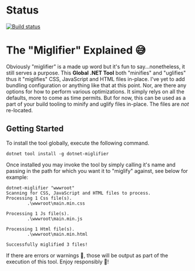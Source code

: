 # Status

[![Build status](https://dev.azure.com/davidpine/IEvangelist.DotNet.Miglifier/_apis/build/status/IEvangelist.DotNet.Miglifier%20.NET%20Core-CI)](https://dev.azure.com/davidpine/IEvangelist.DotNet.Miglifier/_build/latest?definitionId=4)

# The "Miglifier" Explained 😅

Obviously "miglifier" is a made up word but it's fun to say...nonetheless, it still serves a purpose. This __Global .NET Tool__ both "minifies" and "uglifies" thus it "miglifies" CSS, JavaScript and HTML files in-place. I've yet to add bundling configuration or anything like that at this point. Nor, are there any options for how to perform various optimizations. It simply relys on all the defaults, more to come as time permits. But for now, this can be used as a part of your build tooling to minify and uglify files in-place. The files are _not_ re-located.

## Getting Started

To install the tool globally, execute the following command.

```console
dotnet tool install -g dotnet-miglifier
```

Once installed you may invoke the tool by simply calling it's name and passing in the path for which you want it to "miglify" against, see below for example:

```console
dotnet-miglifier "wwwroot"
Scanning for CSS, JavaScript and HTML files to process.
Processing 1 Css file(s).
        .\wwwroot\main.min.css

Processing 1 Js file(s).
        .\wwwroot\main.min.js

Processing 1 Html file(s).
        .\wwwroot\main.min.html

Successfully miglified 3 files!
```

If there are errors or warnings 💩, those will be output as part of the execution of this tool. Enjoy responsibly 🤘!
